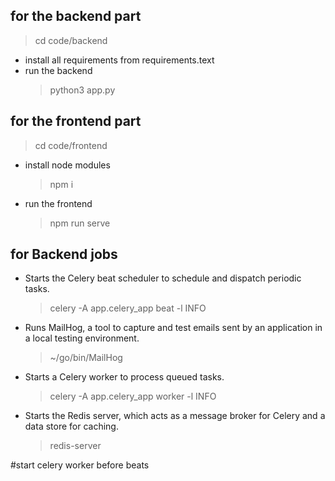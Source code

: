 ## for the backend part
> cd code/backend
* install all requirements from requirements.text
* run the backend
  > python3 app.py
## for the frontend part
> cd code/frontend
* install node modules
   > npm i
* run the frontend
   > npm run serve
   
## for Backend jobs
* Starts the Celery beat scheduler to schedule and dispatch periodic tasks.
  > celery -A app.celery_app beat -l INFO
* Runs MailHog, a tool to capture and test emails sent by an application in a local testing environment.
  >  ~/go/bin/MailHog
* Starts a Celery worker to process queued tasks.
  > celery -A app.celery_app worker -l INFO
* Starts the Redis server, which acts as a message broker for Celery and a data store for caching.
  > redis-server

#start celery worker before beats
